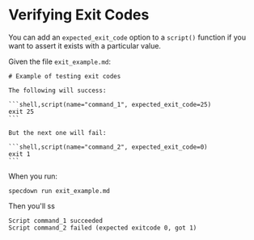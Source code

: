 # Verifying Exit Codes

You can add an `expected_exit_code` option to a `script()` function if you want to assert it exists with a particular value.

Given the file `exit_example.md`:

~~~markdown,file(path="exit_example.md")
# Example of testing exit codes

The following will success:

```shell,script(name="command_1", expected_exit_code=25)
exit 25
```

But the next one will fail:

```shell,script(name="command_2", expected_exit_code=0)
exit 1
```
~~~

When you run:

```shell,script(name="exit_example")
specdown run exit_example.md
```

Then you'll ss

```text,verify(script_name="exit_example", stream=stdout)
Script command_1 succeeded
Script command_2 failed (expected exitcode 0, got 1)
```
